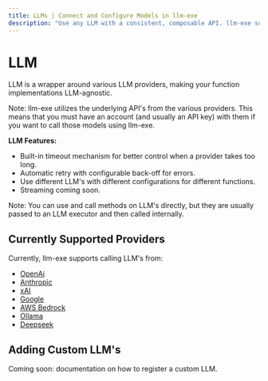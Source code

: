 ```yaml
---
title: LLMs | Connect and Configure Models in llm-exe
description: "Use any LLM with a consistent, composable API. llm-exe supports OpenAI, Anthropic, Amazon, and more—giving you full control over model config, retries, and usage patterns with minimal setup."
---
```


# LLM

LLM is a wrapper around various LLM providers, making your function implementations LLM-agnostic.

Note: llm-exe utilizes the underlying API's from the various providers. This means that you must have an account (and usually an API key) with them if you want to call those models using llm-exe.

**LLM Features:**

- Built-in timeout mechanism for better control when a provider takes too long.
- Automatic retry with configurable back-off for errors.
- Use different LLM's with different configurations for different functions.
- Streaming coming soon.

Note: You can use and call methods on LLM's directly, but they are usually passed to an LLM executor and then called internally.

## Currently Supported Providers

Currently, llm-exe supports calling LLM's from:

- [OpenAi](/llm/openai.html)
- [Anthropic](/llm/anthropic.html)
- [xAI](/llm/xai.html)
- [Google](/llm/gemini.html)
- [AWS Bedrock](/llm/bedrock.html)
- [Ollama](/llm/ollama.html)
- [Deepseek](/llm/deepseek.html)

## Adding Custom LLM's

Coming soon: documentation on how to register a custom LLM.

<!-- If you need to register additional LLM's to be used, you can, once I add documentation. -->
